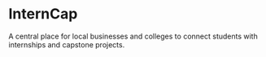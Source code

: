 # InternCap
A central place for local businesses and colleges to connect students with internships and capstone projects.
